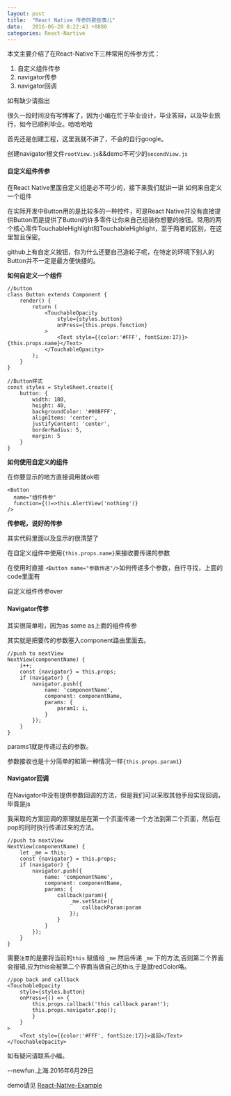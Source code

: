 ```yaml
---
layout: post
title:	"React Native 传参的那些事儿"
data:	2016-06-28 8:22:43 +0800
categories:	React-Nartive
---
```


本文主要介绍了在React-Native下三种常用的传参方式：

1. 自定义组件传参
2. navigator传参
3. navigator回调

如有缺少请指出

很久一段时间没有写博客了，因为小编在忙于毕业设计，毕业答辩，以及毕业旅行，如今已顺利毕业。哈哈哈哈

首先还是创建工程，这里我就不讲了，不会的自行google。

创建navigator根文件`rootView.js`&&demo不可少的`secondView.js`

#### 自定义组件传参

在React Native里面自定义组是必不可少的，接下来我们就讲一讲 如何来自定义一个组件

在实际开发中Button用的是比较多的一种控件，可是React Native并没有直接提供Button而是提供了Button的许多零件让你来自己组装你想要的按钮。常用的两个核心零件TouchableHighlight和TouchableHighlight，至于两者的区别，在这里暂且保密。

github上有自定义按钮，你为什么还要自己造轮子呢，在特定的环境下别人的Button并不一定是最方便快捷的。

**如何自定义一个组件**

	//button
	class Button extends Component {
		render() {
			return (
				<TouchableOpacity
					style={styles.button}
					onPress={this.props.function}
				>
					<Text style={{color:'#FFF', fontSize:17}}>{this.props.name}</Text>
				</TouchableOpacity>
			);
		}
	}
	
	//Button样式
	const styles = StyleSheet.create({
		button: {
			width: 180,
			height: 40,
			backgroundColor: '#00BFFF',
			alignItems: 'center',
			justifyContent: 'center',
			borderRadius: 5,
			margin: 5
		}
	}
	
**如何使用自定义的组件**

在你要显示的地方直接调用就ok啦

	<Button
	  name="组件传参"
	  function={()=>this.AlertView('nothing')}
	/>
	
**传参呢，说好的传参**

其实代码里面以及显示的很清楚了

在自定义组件中使用`{this.props.name}`来接收要传递的参数

在使用时直接 `<Button name="参数传递"/>`如何传递多个参数，自行寻找，上面的code里面有

自定义组件传参over

#### Navigator传参

其实很简单啦，因为as same as上面的组件传参

其实就是把要传的参数塞入component路由里面去。

	//push to nextView
	NextView(componentName) {
		i++;
		const {navigator} = this.props;
		if (navigator) {
			navigator.push({
				name: 'componentName',
				component: componentName,
				params: {
					param1: i,
				}
			});
		}
	}

params1就是传递过去的参数。

参数接收也是十分简单的和第一种情况一样`{this.props.param1}`

#### Navigator回调

在Navigator中没有提供参数回调的方法，但是我们可以采取其他手段实现回调，毕竟是js

我采取的方案回调的原理就是在第一个页面传递一个方法到第二个页面，然后在pop的同时执行传递过来的方法。

	//push to nextView
	NextView(componentName) {
		let _me = this;
		const {navigator} = this.props;
		if (navigator) {
			navigator.push({
				name: 'componentName',
				component: componentName,
				params: {
					callback(param){
						_me.setState({
							callbackParam:param
						});
					}
				}
			});
		}
	}

需要`注意`的是要将当前的`this` 赋值给 `_me` 然后传递 `_me` 下的方法,否则第二个界面会报错,应为this会被第二个界面当做自己的this,于是就redColor咯。

	//pop back and callback
	<TouchableOpacity
		style={styles.button}
		onPress={() => {
			this.props.callback('this callback param!');
			this.props.navigator.pop();
			}
		}
	>
		<Text style={{color:'#FFF', fontSize:17}}>返回</Text>
	</TouchableOpacity>


如有疑问请联系小编。

--newfun.上海.2016年6月29日



demo请见 [React-Native-Example](https://github.com/newfun1994/React-Native-Example)
